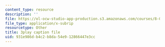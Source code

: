 ```yaml
---
content_type: resource
description: ''
file: https://ol-ocw-studio-app-production.s3.amazonaws.com/courses/8-01sc-classical-mechanics-fall-2016/931e986db4c2b8da54e912866447e3cc_CFh3gu-z_rc.srt
file_type: application/x-subrip
resourcetype: Other
title: 3play caption file
uid: 931e986d-b4c2-b8da-54e9-12866447e3cc
---
```

